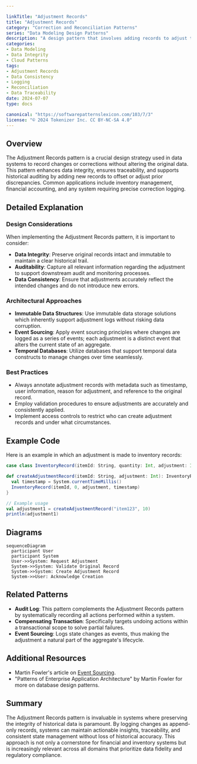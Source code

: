 ```yaml
---

linkTitle: "Adjustment Records"
title: "Adjustment Records"
category: "Correction and Reconciliation Patterns"
series: "Data Modeling Design Patterns"
description: "A design pattern that involves adding records to adjust the effects of previous data without deleting them. This approach ensures data consistency and traceability in scenarios such as inventory management and financial reconciliations."
categories:
- Data Modeling
- Data Integrity
- Cloud Patterns
tags:
- Adjustment Records
- Data Consistency
- Logging
- Reconciliation
- Data Traceability
date: 2024-07-07
type: docs

canonical: "https://softwarepatternslexicon.com/103/7/3"
license: "© 2024 Tokenizer Inc. CC BY-NC-SA 4.0"
---
```


## Overview

The Adjustment Records pattern is a crucial design strategy used in data systems to record changes or corrections without altering the original data. This pattern enhances data integrity, ensures traceability, and supports historical auditing by adding new records to offset or adjust prior discrepancies. Common applications include inventory management, financial accounting, and any system requiring precise correction logging.

## Detailed Explanation

### Design Considerations

When implementing the Adjustment Records pattern, it is important to consider:
- **Data Integrity**: Preserve original records intact and immutable to maintain a clear historical trail.
- **Auditability**: Capture all relevant information regarding the adjustment to support downstream audit and monitoring processes.
- **Data Consistency**: Ensure that adjustments accurately reflect the intended changes and do not introduce new errors.

### Architectural Approaches

- **Immutable Data Structures**: Use immutable data storage solutions which inherently support adjustment logs without risking data corruption.
- **Event Sourcing**: Apply event sourcing principles where changes are logged as a series of events; each adjustment is a distinct event that alters the current state of an aggregate.
- **Temporal Databases**: Utilize databases that support temporal data constructs to manage changes over time seamlessly.

### Best Practices

- Always annotate adjustment records with metadata such as timestamp, user information, reason for adjustment, and reference to the original record.
- Employ validation procedures to ensure adjustments are accurately and consistently applied.
- Implement access controls to restrict who can create adjustment records and under what circumstances.

## Example Code

Here is an example in which an adjustment is made to inventory records:

```scala
case class InventoryRecord(itemId: String, quantity: Int, adjustment: Int, timestamp: Long)

def createAdjustmentRecord(itemId: String, adjustment: Int): InventoryRecord = {
  val timestamp = System.currentTimeMillis()
  InventoryRecord(itemId, 0, adjustment, timestamp)
}

// Example usage
val adjustment1 = createAdjustmentRecord("item123", 10)
println(adjustment1)
```

## Diagrams

```mermaid
sequenceDiagram
  participant User
  participant System
  User->>System: Request Adjustment
  System->>System: Validate Original Record
  System->>System: Create Adjustment Record
  System->>User: Acknowledge Creation
```

## Related Patterns

- **Audit Log**: This pattern complements the Adjustment Records pattern by systematically recording all actions performed within a system.
- **Compensating Transaction**: Specifically targets undoing actions within a transactional scope to solve partial failures.
- **Event Sourcing**: Logs state changes as events, thus making the adjustment a natural part of the aggregate's lifecycle.

## Additional Resources

- Martin Fowler's article on [Event Sourcing](https://martinfowler.com/eaaDev/EventSourcing.html).
- "Patterns of Enterprise Application Architecture" by Martin Fowler for more on database design patterns.

## Summary

The Adjustment Records pattern is invaluable in systems where preserving the integrity of historical data is paramount. By logging changes as append-only records, systems can maintain actionable insights, traceability, and consistent state management without loss of historical accuracy. This approach is not only a cornerstone for financial and inventory systems but is increasingly relevant across all domains that prioritize data fidelity and regulatory compliance.
